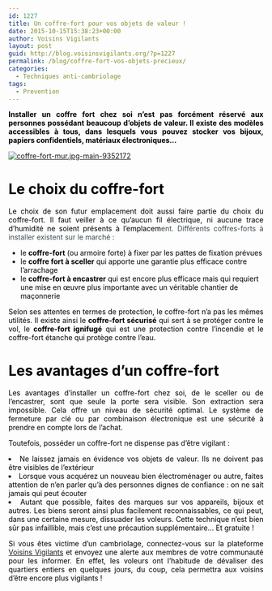 ```yaml
---
id: 1227
title: Un coffre-fort pour vos objets de valeur !
date: 2015-10-15T15:38:23+00:00
author: Voisins Vigilants
layout: post
guid: http://blog.voisinsvigilants.org/?p=1227
permalink: /blog/coffre-fort-vos-objets-precieux/
categories:
  - Techniques anti-cambriolage
tags:
  - Prevention
---
```

<p style="text-align: justify;">
  <span style="color: #000000;"><strong>Installer un coffre fort chez soi n&rsquo;est pas forcément réservé aux personnes possédant beaucoup d&rsquo;objets de valeur. Il existe des modèles accessibles à tous, dans lesquels vous pouvez stocker vos bijoux, papiers confidentiels, matériaux électroniques&#8230;</strong></span>
</p>

<p style="text-align: justify;">
  <a href="./../../images/2015/09/coffre-fort-mur.jpg-main-9352172.jpg"><img class="aligncenter  wp-image-1228" src="./../../images/2015/09/coffre-fort-mur.jpg-main-9352172.jpg" alt="coffre-fort-mur.jpg-main-9352172" /></a>
</p>

<h1 style="text-align: justify;">
  <span style="color: #000000;"><strong>Le choix du coffre-fort</strong></span>
</h1>

<p style="color: #3e4b51; text-align: justify;">
  <span style="color: #000000;">Le choix de son futur emplacement doit aussi faire partie du choix du coffre-fort. Il faut veiller à ce qu’aucun fil électrique, ni aucune trace d’humidité ne soient présents à l’emplacem</span>ent. Différents coffres-forts à installer existent sur le marché :
</p>

<ul style="list-style-type: disc;">
  <li>
    <span style="color: #000000;">le <strong>coffre-fort</strong> (ou armoire forte) à fixer par les pattes de fixation prévues</span>
  </li>
  <li>
    <span style="color: #000000;">le <strong>coffre fort à sceller</strong> qui apporte une garantie plus efficace contre l’arrachage </span>
  </li>
  <li>
    <span style="color: #000000;">le <strong>coffre-fort à encastrer</strong> qui est encore plus efficace mais qui requiert une mise en œuvre plus importante avec un véritable chantier de maçonnerie</span>
  </li>
</ul>

<p style="color: #3e4b51; text-align: justify;">
  <span style="color: #000000;">Selon ses attentes en termes de protection, le coffre-fort n’a pas les mêmes utilités. Il existe ainsi le <strong>coffre-fort sécurisé</strong> qui sert à se protéger contre le vol, le <strong>coffre-fort ignifugé</strong> qui est une protection contre l’incendie et le coffre-fort étanche qui protège contre l’eau.</span>
</p>

<h1 style="color: #3e4b51; text-align: justify;">
  <span style="color: #000000;"><strong>Les avantages d&rsquo;un coffre-fort</strong></span>
</h1>

<p style="text-align: justify;">
  <span style="color: #000000;">Les avantages d’installer un coffre-fort chez soi, de le sceller ou de l’encastrer, sont que seule la porte sera visible. Son extraction sera impossible. Cela offre un niveau de sécurité optimal. Le système de fermeture par clé ou par combinaison électronique est une sécurité à prendre en compte lors de l&rsquo;achat.</span>
</p>

<p style="text-align: justify;">
  <span style="color: #000000;">Toutefois, posséder un coffre-fort ne dispense pas d&rsquo;être vigilant :</span>
</p>

<li style="text-align: justify;">
  <span style="color: #000000;">Ne laissez jamais en évidence vos objets de valeur. Ils ne doivent pas être visibles de l&rsquo;extérieur</span>
</li>
<li style="text-align: justify;">
  <span style="color: #000000;">Lorsque vous acquérez un nouveau bien électroménager ou autre, faites attention de n&rsquo;en parler qu&rsquo;à des personnes dignes de confiance : on ne sait jamais qui peut écouter</span>
</li>
<li style="text-align: justify;">
  <span style="color: #000000;">Autant que possible, faites des marques sur vos appareils, bijoux et autres. Les biens seront ainsi plus facilement reconnaissables, ce qui peut, dans une certaine mesure, dissuader les voleurs. Cette technique n&rsquo;est bien sûr pas infaillible, mais c&rsquo;est une précaution supplémentaire&#8230; Et gratuite !</span>
</li>

<p style="text-align: justify;">
  <span style="color: #000000;">Si vous êtes victime d&rsquo;un cambriolage, connectez-vous sur la plateforme <a href="http://www.voisinsvigilants.org">Voisins Vigilants</a> </span><span style="color: #000000;">et envoyez une alerte aux membres de votre communauté pour les informer. En effet, les voleurs ont l&rsquo;habitude de dévaliser des quartiers entiers en quelques jours, du coup, cela permettra aux voisins d&rsquo;être encore plus vigilants ! </span>
</p>
